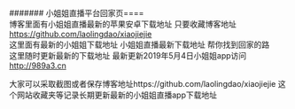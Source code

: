 ####### 小姐姐直播平台回家页====<br>
  博客里面有小姐姐直播最新的苹果安卓下载地址 只要收藏博客地址 https://github.com/laolingdao/xiaojiejie <br> 这里面有最新的小姐姐下载地址
    小姐姐直播最新下载地址 帮你找到回家的路<br> 这里随时更新最新的下载地址
  最新更新2019年5月4日小姐姐app访问
     http://989a3.cn
  
  大家可以采取截图或者保存博客地址https://github.com/laolingdao/xiaojiejie
    这个网站收藏夹等记录长期更新最新的小姐姐直播app下载地址
